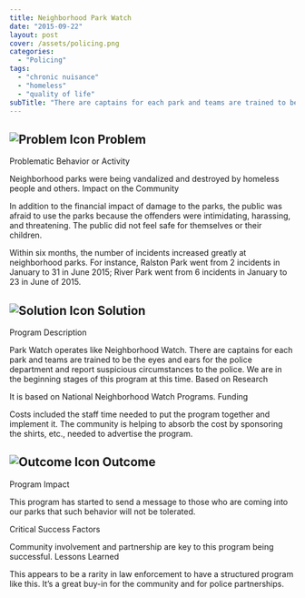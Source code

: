 ```yaml
---
title: Neighborhood Park Watch
date: "2015-09-22"
layout: post
cover: /assets/policing.png
categories:
  - "Policing"
tags:
  - "chronic nuisance"
  - "homeless"
  - "quality of life"
subTitle: "There are captains for each park and teams are trained to be the eyes and ears for the police department and report suspicious circumstances to the police."
---
```


## ![Problem Icon](https://github.com/google/material-design-icons/raw/master/alert/1x_web/ic_error_outline_black_48dp.png "Problem") Problem

Problematic Behavior or Activity

Neighborhood parks were being vandalized and destroyed by homeless people and others.
Impact on the Community

In addition to the financial impact of damage to the parks, the public was afraid to use the parks because the offenders were intimidating, harassing, and threatening. The public did not feel safe for themselves or their children.

Within six months, the number of incidents increased greatly at neighborhood parks. For instance, Ralston Park went from 2 incidents in January to 31 in June 2015; River Park went from 6 incidents in January to 23 in June of 2015.

## ![Solution Icon](https://github.com/google/material-design-icons/raw/master/action/1x_web/ic_lightbulb_outline_black_48dp.png "Solution") Solution

Program Description

Park Watch operates like Neighborhood Watch. There are captains for each park and teams are trained to be the eyes and ears for the police department and report suspicious circumstances to the police. We are in the beginning stages of this program at this time.
Based on Research

It is based on National Neighborhood Watch Programs.
Funding

Costs included the staff time needed to put the program together and implement it. The community is helping to absorb the cost by sponsoring the shirts, etc., needed to advertise the program.

## ![Outcome Icon](https://github.com/google/material-design-icons/raw/master/action/1x_web/ic_view_list_black_48dp.png "Outcome") Outcome

Program Impact

This program has started to send a message to those who are coming into our parks that such behavior will not be tolerated.

Critical Success Factors

Community involvement and partnership are key to this program being successful.
Lessons Learned

This appears to be a rarity in law enforcement to have a structured program like this. It’s a great buy-in for the community and for police partnerships.
